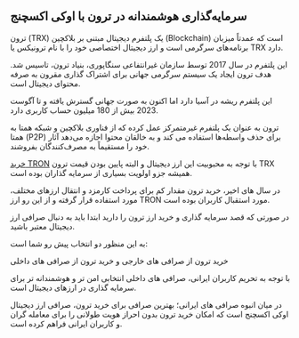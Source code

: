 

## سرمایه‌گذاری هوشمندانه در ترون با اوکی اکسچنج

ترون (TRX) یک پلتفرم دیجیتال مبتنی بر بلاکچین (Blockchain) است که عمدتاً میزبان برنامه‌های سرگرمی است و ارز دیجیتال اختصاصی خود را با نام ترونیکس یا TRX دارد.

این پلتفرم در سال 2017 توسط سازمان غیرانتفاعی سنگاپوری، بنیاد ترون، تاسیس شد. هدف ترون ایجاد یک سیستم سرگرمی جهانی برای اشتراک‌ گذاری مقرون‌ به‌ صرفه محتوای دیجیتال است.

این پلتفرم ریشه در آسیا دارد اما اکنون به صورت جهانی گسترش یافته و تا آگوست 2023 بیش از 180 میلیون حساب کاربری دارد.

ترون به عنوان یک پلتفرم غیرمتمرکز عمل کرده که از فناوری بلاکچین و شبکه همتا به همتا (P2P) برای حذف واسطه‌ها استفاده می‌ کند و به خالقان محتوا اجازه می‌دهد آثار خود را مستقیماً به مصرف‌کنندگان بفروشند.

[خرید TRON](https://ok-ex.io/buy-and-sell/TRX/) با توجه به محبوبیت این ارز دیجیتال و البته پایین بودن قیمت ترون TRX همیشه جزو اولویت بسیاری از سرمایه گذاران بوده است.

در سال های اخیر، خرید ترون مقدار کم برای پرداخت کارمزد و انتقال ارزهای مختلف، مورد استفاده قرار گرفته و از این رو ارز TRON مورد استقبال کاربران بوده است.

در صورتی که قصد سرمایه گذاری و خرید ارز ترون را دارید ابتدا باید به دنبال صرافی ارز دیجیتال معتبر باشید.

به این منظور دو انتخاب پیش رو شما است:

خرید ترون از صرافی های خارجی و خرید ترون از صرافی های داخلی

با توجه به تحریم کاربران ایرانی، صرافی های داخلی انتخابی امن تر و هوشمندانه تر برای سرمایه گذاری در ارزهای دیجیتال است.

در میان انبوه صرافی های ایرانی؛ بهترین صرافی برای خرید ترون، صرافی ارز دیجیتال اوکی اکسچنج است که امکان خرید ترون بدون احراز هویت طولانی را برای معامله گران و کاربران ایرانی فراهم کرده است.
